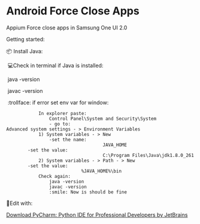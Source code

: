# Android Force Close Apps
 Appium Force close apps in Samsung One UI 2.0



Getting started:

:package: ​Install Java:

​	 :computer:Check in terminal if Java is installed: 

​			java -version

​			javac -version

​			:trollface: if error set env var for window:

				In explorer paste:
					Control Panel\System and Security\System
					- go to: 
	Advanced system settings - > Environment Variables
				1) System variables - > New 
					-set the name: 
										JAVA_HOME 
	      	-set the value:
										C:\Program Files\Java\jdk1.8.0_261
				2) System variables - > Path - > New
	      	-set the value:
	      						%JAVA_HOME%\bin
				Check again:
					java -version
					javac -version
					:smile: Now is should be fine
:hammer:Edit with:

[Download PyCharm: Python IDE for Professional Developers by JetBrains](https://www.jetbrains.com/pycharm/download/#section=windows)

